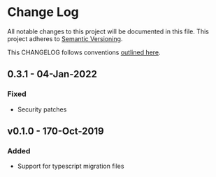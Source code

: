 # Change Log

All notable changes to this project will be documented in this file.
This project adheres to [Semantic Versioning](http://semver.org/).

This CHANGELOG follows conventions [outlined here](http://keepachangelog.com/).

## 0.3.1 - 04-Jan-2022

### Fixed

- Security patches

## v0.1.0 - 170-Oct-2019

### Added

- Support for typescript migration files
